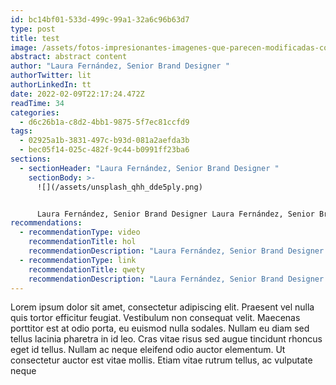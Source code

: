 ```yaml
---
id: bc14bf01-533d-499c-99a1-32a6c96b63d7
type: post
title: test
image: /assets/fotos-impresionantes-imagenes-que-parecen-modificadas-con-photoshop-11.jpeg
abstract: abstract content
author: "Laura Fernández, Senior Brand Designer "
authorTwitter: lit
authorLinkedIn: tt
date: 2022-02-09T22:17:24.472Z
readTime: 34
categories:
  - d6c26b1a-c8d2-4bb1-9875-5f7ec81ccfd9
tags:
  - 02925a1b-3831-497c-b93d-081a2aefda3b
  - bec05f14-025c-482f-9c44-b0991ff23ba6
sections:
  - sectionHeader: "Laura Fernández, Senior Brand Designer "
    sectionBody: >-
      ![](/assets/unsplash_qhh_dde5ply.png)


      Laura Fernández, Senior Brand Designer Laura Fernández, Senior Brand Designer Laura Fernández, Senior Brand Designer Laura Fernández, Senior Brand Designer Laura Fernández, Senior Brand Designer Laura Fernández, Senior Brand Designer Laura Fernández, Senior Brand Designer
recommendations:
  - recommendationType: video
    recommendationTitle: hol
    recommendationDescription: "Laura Fernández, Senior Brand Designer "
  - recommendationType: link
    recommendationTitle: qwety
    recommendationDescription: "Laura Fernández, Senior Brand Designer "
---
```


Lorem ipsum dolor sit amet, consectetur adipiscing elit. Praesent vel nulla quis tortor efficitur feugiat. Vestibulum non consequat velit. Maecenas porttitor est at odio porta, eu euismod nulla sodales. Nullam eu diam sed tellus lacinia pharetra in id leo. Cras vitae risus sed augue tincidunt rhoncus eget id tellus. Nullam ac neque eleifend odio auctor elementum. Ut consectetur auctor est vitae mollis. Etiam vitae rutrum tellus, ac vulputate neque
